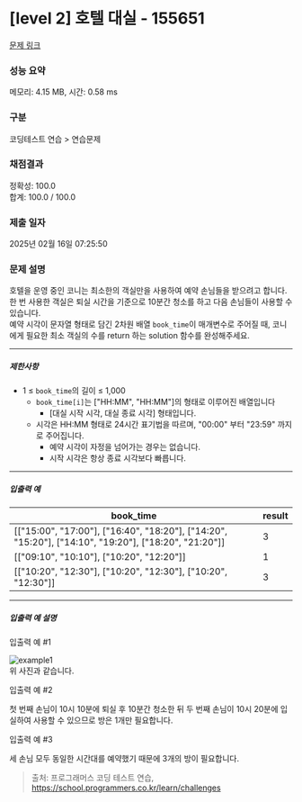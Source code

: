 # [level 2] 호텔 대실 - 155651 

[문제 링크](https://school.programmers.co.kr/learn/courses/30/lessons/155651) 

### 성능 요약

메모리: 4.15 MB, 시간: 0.58 ms

### 구분

코딩테스트 연습 > 연습문제

### 채점결과

정확성: 100.0<br/>합계: 100.0 / 100.0

### 제출 일자

2025년 02월 16일 07:25:50

### 문제 설명

<p>호텔을 운영 중인 코니는 최소한의 객실만을 사용하여 예약 손님들을 받으려고 합니다. 한 번 사용한 객실은 퇴실 시간을 기준으로 10분간 청소를 하고 다음 손님들이 사용할 수 있습니다.<br>
예약 시각이 문자열 형태로 담긴 2차원 배열&nbsp;<code>book_time</code>이 매개변수로 주어질 때, 코니에게 필요한 최소 객실의 수를 return 하는 solution 함수를 완성해주세요.</p>

<hr>

<h5>제한사항</h5>

<ul>
<li>1 ≤ <code>book_time</code>의 길이 ≤ 1,000

<ul>
<li><code>book_time[i]</code>는 ["HH:MM", "HH:MM"]의 형태로 이루어진 배열입니다

<ul>
<li>[대실 시작 시각, 대실 종료 시각] 형태입니다.</li>
</ul></li>
<li>시각은 HH:MM 형태로 24시간 표기법을 따르며, "00:00" 부터 "23:59" 까지로 주어집니다.

<ul>
<li>예약 시각이 자정을 넘어가는 경우는 없습니다.</li>
<li>시작 시각은 항상 종료 시각보다 빠릅니다.</li>
</ul></li>
</ul></li>
</ul>

<hr>

<h5>입출력 예</h5>
<table class="table">
        <thead><tr>
<th>book_time</th>
<th>result</th>
</tr>
</thead>
        <tbody><tr>
<td>[["15:00", "17:00"], ["16:40", "18:20"], ["14:20", "15:20"], ["14:10", "19:20"], ["18:20", "21:20"]]</td>
<td>3</td>
</tr>
<tr>
<td>[["09:10", "10:10"], ["10:20", "12:20"]]</td>
<td>1</td>
</tr>
<tr>
<td>[["10:20", "12:30"], ["10:20", "12:30"], ["10:20", "12:30"]]</td>
<td>3</td>
</tr>
</tbody>
      </table>
<hr>

<h5>입출력 예 설명</h5>

<p>입출력 예 #1</p>

<p><img src="https://user-images.githubusercontent.com/62426665/199907266-561e3b75-84eb-4da1-930c-a6ac8fa82a79.png" title="" alt="example1"><br>
위 사진과 같습니다.</p>

<p>입출력 예 #2</p>

<p>첫 번째 손님이 10시 10분에 퇴실 후 10분간 청소한 뒤 두 번째 손님이 10시 20분에 입실하여 사용할 수 있으므로 방은 1개만 필요합니다.</p>

<p>입출력 예 #3</p>

<p>세 손님 모두 동일한 시간대를 예약했기 때문에 3개의 방이 필요합니다.</p>


> 출처: 프로그래머스 코딩 테스트 연습, https://school.programmers.co.kr/learn/challenges